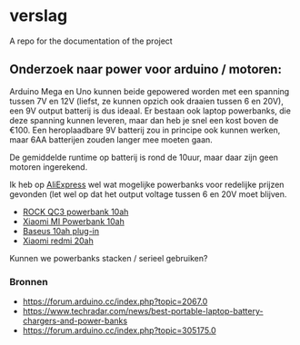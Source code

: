 # verslag

A repo for the documentation of the project

## Onderzoek naar power voor arduino / motoren:

Arduino Mega en Uno kunnen beide gepowered worden met een spanning tussen 7V en 12V (liefst, ze kunnen opzich ook draaien tussen 6 en 20V), een 9V output batterij is dus ideaal. Er bestaan ook laptop powerbanks, die deze spanning kunnen leveren, maar dan heb je snel een kost boven de €100. Een heroplaadbare 9V batterij zou in principe ook kunnen werken, maar 6AA batterijen zouden langer mee moeten gaan.

De gemiddelde runtime op batterij is rond de 10uur, maar daar zijn geen motoren ingerekend.

Ik heb op [AliExpress](<https://www.aliexpress.com>) wel wat mogelijke powerbanks voor redelijke prijzen gevonden (let wel op dat het output voltage tussen 6 en 20V moet blijven.

- [ROCK QC3 powerbank 10ah](<https://www.aliexpress.com/item/4000040465626.html?spm=a2g0o.productlist.0.0.5aa4fc138d7akw&algo_pvid=52b30fad-e2b2-48bc-9deb-97f8a324fa0a&algo_expid=52b30fad-e2b2-48bc-9deb-97f8a324fa0a-0&btsid=0be3743615818484143618356e8a4f&ws_ab_test=searchweb0_0,searchweb201602_,searchweb201603_>)
- [Xiaomi MI Powerbank 10ah](<https://www.aliexpress.com/item/4000043404704.html?spm=a2g0o.productlist.0.0.5aa4fc138d7akw&algo_pvid=52b30fad-e2b2-48bc-9deb-97f8a324fa0a&algo_expid=52b30fad-e2b2-48bc-9deb-97f8a324fa0a-2&btsid=0be3743615818484143618356e8a4f&ws_ab_test=searchweb0_0,searchweb201602_,searchweb201603_>)
- [Baseus 10ah plug-in](<https://www.aliexpress.com/item/33051393901.html?spm=a2g0o.productlist.0.0.5aa4fc138d7akw&algo_pvid=52b30fad-e2b2-48bc-9deb-97f8a324fa0a&algo_expid=52b30fad-e2b2-48bc-9deb-97f8a324fa0a-7&btsid=0be3743615818484143618356e8a4f&ws_ab_test=searchweb0_0,searchweb201602_,searchweb201603_>)
- [Xiaomi redmi 20ah](<https://www.aliexpress.com/item/32850936433.html?spm=a2g0o.productlist.0.0.5aa4fc138d7akw&algo_pvid=52b30fad-e2b2-48bc-9deb-97f8a324fa0a&algo_expid=52b30fad-e2b2-48bc-9deb-97f8a324fa0a-11&btsid=0be3743615818484143618356e8a4f&ws_ab_test=searchweb0_0,searchweb201602_,searchweb201603_>)

Kunnen we powerbanks stacken / serieel gebruiken?

### Bronnen

- <https://forum.arduino.cc/index.php?topic=2067.0>
- <https://www.techradar.com/news/best-portable-laptop-battery-chargers-and-power-banks>
- <https://forum.arduino.cc/index.php?topic=305175.0>

